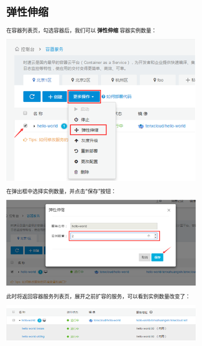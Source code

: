 # 弹性伸缩

在容器列表页，勾选容器后，我们可以 **弹性伸缩** 容器实例数量：

 ![scale_up](/doc/v1/images/container/scale_up_1.png)

在弹出框中选择实例数量，并点击“保存”按钮：

 ![scale_up](/doc/v1/images/container/scale_up_2.png)

此时将返回容器服务列表页，展开之前扩容的服务，可以看到实例数量改变了：

 ![scale_up](/doc/v1/images/container/scale_up_3.png)
